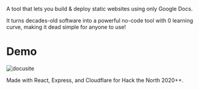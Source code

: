 A tool that lets you build & deploy static websites using only Google Docs.
 
It turns decades-old software into a powerful no-code tool with 0 learning curve, making it dead simple for anyone to use!

# Demo 

![docusite](https://user-images.githubusercontent.com/41090933/116822580-9248ad00-ab4d-11eb-8928-89ff8ad5011e.gif)



Made with React, Express, and Cloudflare for Hack the North 2020++.
